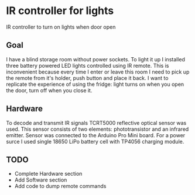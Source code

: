 # IR controller for lights
 IR controller to turn on lights when door open

## Goal
 I have a blind storage room without power sockets. To light it up I installed three battery powered LED lights controlled using IR remote. This is inconvenient because every time I enter or leave this room I need to pick up the remote from it's holder, push button and place it back. I want to replicate the experience of using the fridge: light turns on when you open the door, turn off when you close it.

## Hardware
 To decode and transmit IR signals TCRT5000 reflective optical sensor was used. This sensor consists of two elements: phototransistor and an infrared emitter. Sensor was connected to the Arduino Pro Mini board. For a power surce I used single 18650 LiPo battery cell with TP4056 charging module.

## TODO
* Complete Hardware section
* Add Software section
* Add code to dump remote commands
